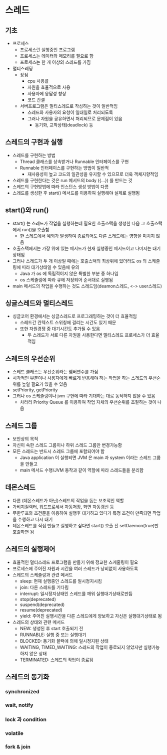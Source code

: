 # 스레드
## 기초
- 프로세스
  - 프로세스란 실행중인 프로그램
  - 프로세스는 데이터와 메모리를 필요로 함
  - 프로세스는 한 개 이상의 스레드를 가짐
- 멀티스레딩
  - 장점
    - cpu 사용률
    - 자원을 효율적으로 사용
    - 사용자에 응답성 향상
    - 코드 간결  
  - 서버프로그램은 멀티스레드로 작성하는 것이 일반적임
    - 스레드와 사용자의 요청이 일대일로 처리되도록
    - 그러나 자원을 공유하면서 처리되므로 문제점이 있음
      - 동기화, 교착상태(deadlock) 등
## 스레드의 구현과 실행
- 스레드를 구현하는 방법
  - Thread 클래스를 상속받거나 Runnable 인터페이스를 구현
  - Runnable 인터페이스를 구현하는 방법이 일반적
    - 재사용성이 높고 코드의 일관성을 유지할 수 있으므로 더욱 객체지향적임
- 스레드를 구현한다는 것은 run 메서드의 body ({...}) 를 만드는 것
- 스레드의 구현방법에 따라 인스턴스 생성 방법이 다름
- 스레드를 생성한 후 start() 메서드를 이용하여 실행해야 실제로 실행됨 
## start()와 run()
- start() 는 스레드가 작업을 실행하는데 필요한 호출스택을 생성한 다음 그 호출스택에서 run()을 호출함
  - 한 스레드에서 예외가 발생하여 종료되어도 다른 스레드에는 영향을 미치지 않음 
- 호출스택에서는 가장 위에 있는 메서드가 현재 실행중인 메서드이고 나머지는 대기상태임
- 그러나 스레드가 두 개 이상일 때에는 호출스택의 최상위에 있더라도 os 의 스케줄링에 따라 대기상태일 수 있음에 유의
  - Java 가 os 에 독립적이지 않은 특별한 부분 중 하나임 
  - os 스케줄링에 따라 큐에 저장되어 순서대로 실행됨
- main 메서드의 작업을 수행하는 것도 스레드임(deamon스레드, <-> user스레드)
## 싱글스레드와 멀티스레드
- 싱글코어 환경에서는 싱글스레드로 프로그래밍하는 것이 더 효율적임
  - 스레드간 컨텍스트 스위칭에 걸리는 시간도 있기 때문
  - 또한 자원경쟁 중 대기시간도 추가될 수 있음
    - 두 스레드가 서로 다른 자원을 사용한다면 멀티스레드 프로세스가 더 효율적임
## 스레드의 우선순위
- 스레드 클래스는 우선순위라는 멤버변수를 가짐
- 시각적인 부분이나 사용자에게 빠르게 반응해야 하는 작업을 하는 스레드의 우선순위를 높일 필요가 있을 수 있음
- setPriority, getPriority
- 그러나 os 스케줄링이나 jvm 구현에 따라 기대하는 대로 동작하지 않을 수 있음
  - 차라리 Priority Queue 를 이용하여 작업 자체의 우선순위를 조절하는 것이 나음
## 스레드 그룹
- 보안상의 목적
- 자신이 속한 스레드 그룹이나 하위 스레드 그룹만 변경가능함
- 모든 스레드는 반드시 스레드 그룹에 포함되어야 함
  - Java application 이 실행되면 JVM 은 main 과 system 이라는 스레드 그룹을 만들고
  - main 메서드 수행/JVM 동작과 같이 역할에 따라 스레드들을 분리함
## 데몬스레드
- 다른 (데몬스레드가 아닌)스레드의 작업을 돕는 보조적인 역할
- 가비지컬렉터, 워드프로세서 자동저장, 화면 자동갱신 등
- 무한루프와 조건문을 이용하여 실행후 대기하고 있다가 특정 조건이 만족되면 작업을 수행하고 다시 대기
- 데몬스레드를 직접 만들고 실행하고 싶다면 start() 호출 전 setDaemon(true)만 호출하면 됨
## 스레드의 실행제어 
- 효율적인 멀티스레드 프로그램을 만들기 위해 정교한 스케줄링이 필요
- 프로세스에 주어진 자원과 시간을 여러 스레드가 낭비없이 사용하도록
- 스레드의 스케줄링과 관련 메서드
  - sleep: 현재 실행중인 스레드를 일시정지시킴
  - join: 다른 스레드를 기다림
  - interrupt: 일시정지상태인 스레드를 깨워 실행대기상태로만듬
  - stop(deprecated)
  - suspend(deprecated)
  - resume(deprecated)
  - yield: 주어진 실행시간을 다른 스레드에게 양보하고 자신은 실행대기상태로 됨
- 스레드의 상태와 관련 메서드
  - NEW: 생성된 후 start 호출되기 전
  - RUNNABLE: 실행 중 또는 실행대기
  - BLOCKED: 동기화 블럭에 의해 일시정지된 상태
  - WAITING, TIMED_WAITING: 스레드의 작업이 종료되지 않았지만 실행가능하지 않은 상태
  - TERMINATED: 스레드의 작업이 종료됨
## 스레드의 동기화
### synchronized

### wait, notify

### lock 과 condition

### volatile

### fork & join
